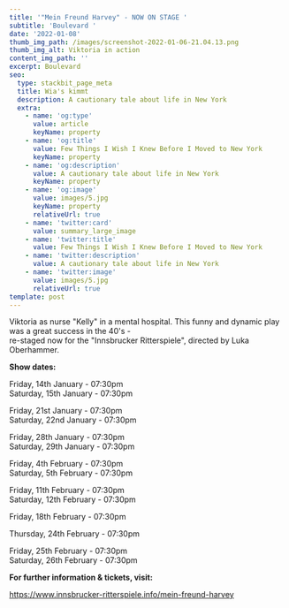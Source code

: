```yaml
---
title: '"Mein Freund Harvey" - NOW ON STAGE '
subtitle: 'Boulevard '
date: '2022-01-08'
thumb_img_path: /images/screenshot-2022-01-06-21.04.13.png
thumb_img_alt: Viktoria in action
content_img_path: ''
excerpt: Boulevard
seo:
  type: stackbit_page_meta
  title: Wia's kimmt
  description: A cautionary tale about life in New York
  extra:
    - name: 'og:type'
      value: article
      keyName: property
    - name: 'og:title'
      value: Few Things I Wish I Knew Before I Moved to New York
      keyName: property
    - name: 'og:description'
      value: A cautionary tale about life in New York
      keyName: property
    - name: 'og:image'
      value: images/5.jpg
      keyName: property
      relativeUrl: true
    - name: 'twitter:card'
      value: summary_large_image
    - name: 'twitter:title'
      value: Few Things I Wish I Knew Before I Moved to New York
    - name: 'twitter:description'
      value: A cautionary tale about life in New York
    - name: 'twitter:image'
      value: images/5.jpg
      relativeUrl: true
template: post
---
```

Viktoria as nurse "Kelly" in a mental hospital. This funny and dynamic play was a great success in the 40's - \
re-staged now for the "Innsbrucker Ritterspiele", directed by Luka Oberhammer. 

**Show dates:** 

Friday, 14th January - 07:30pm \
Saturday, 15th January - 07:30pm 

Friday, 21st January - 07:30pm \
Saturday, 22nd January - 07:30pm 

Friday, 28th January - 07:30pm \
Saturday, 29th January - 07:30pm 

Friday, 4th February - 07:30pm \
Saturday, 5th February - 07:30pm 

Friday, 11th February - 07:30pm \
Saturday, 12th February - 07:30pm 

Friday, 18th February - 07:30pm 

Thursday, 24th February - 07:30pm 

Friday, 25th February - 07:30pm \
Saturday, 26th February - 07:30pm 

**For further information & tickets, visit:** 

https://www.innsbrucker-ritterspiele.info/mein-freund-harvey